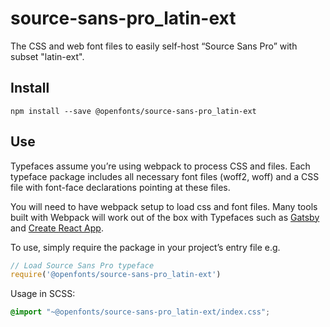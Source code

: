 
# source-sans-pro_latin-ext

The CSS and web font files to easily self-host “Source Sans Pro” with subset "latin-ext".

## Install

`npm install --save @openfonts/source-sans-pro_latin-ext`

## Use

Typefaces assume you’re using webpack to process CSS and files. Each typeface
package includes all necessary font files (woff2, woff) and a CSS file with
font-face declarations pointing at these files.

You will need to have webpack setup to load css and font files. Many tools built
with Webpack will work out of the box with Typefaces such as [Gatsby](https://github.com/gatsbyjs/gatsby)
and [Create React App](https://github.com/facebookincubator/create-react-app).

To use, simply require the package in your project’s entry file e.g.

```javascript
// Load Source Sans Pro typeface
require('@openfonts/source-sans-pro_latin-ext')
```

Usage in SCSS:
```scss
@import "~@openfonts/source-sans-pro_latin-ext/index.css";
```
